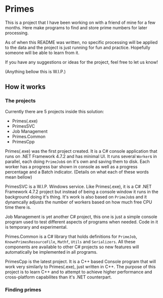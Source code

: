 # Primes
This is a project that I have been working on with a friend of mine for a few months.
Here make programs to find and store prime numbers for later processing.

As of when this README was written, no specific processing will be applied to the data and the project is just running for fun and practice.
Hopefully someone will be able to learn from it.

If you have any suggestions or ideas for the project, feel free to let us know!

(Anything bellow this is W.I.P.)

## How it works

### The projects

Currently there are 5 projects inside this solution:
* Primes(.exe)
* PrimesSVC
* Job Management
* Primes.Common
* PrimesCpp

Primes(.exe) was the first project created. It is a C# console application that runs on .NET Framework 4.7.2 and has minimal UI. It runs several `Worker`s in parallel, each doing `PrimeJob`s on it's own and saving them to disk. Each worker has a progress bar shown in console as well as a progress percentage and a Batch indicator. (Details on what each of these words mean bellow)

PrimesSVC is a W.I.P. Windows service. Like Primes(.exe), it is a C# .NET Framework 4.7.2 project but instead of being a console window it runs in the background doing it's thing. It's work is also based on `PrimeJob`s and it dynamcally adjusts the number of workers based on how much free CPU time there is.

Job Management is yet another C# project, this one is just a simple console program used to test different aspects of programs when needed. Code in it is temporary and experimental.

Primes.Common is a C# library that holds definitions for `PrimeJob`, `KnownPrimesResourceFile`, `Mathf`, `Utils` and `Serializers`. All these components are available to other C# projects so new features will automatically be implemented in all programs.

PrimesCpp is the latest project. It is a C++ based Console program that will work very similarly to Primes(.exe), just written in C++. The purpose of this project is to learn C++ and to attempt to achieve higher performance and cross-platform capabilites than it's .NET counterpart.

### Finding primes


